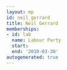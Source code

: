 ```yaml
---
layout: mp
id: neil_gerrard
title: Neil Gerrard
memberships:
- id: lab
  name: Labour Party
  start: 
  end: '2010-03-30'
autogenerated: true
---
```

